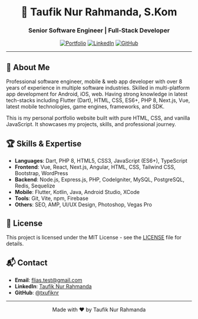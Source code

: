 <div align="center">
  <h1>👋 Taufik Nur Rahmanda, S.Kom</h1>
  <h3>Senior Software Engineer | Full-Stack Developer</h3>
  
  [![Portfolio](https://img.shields.io/badge/🌐-Portfolio-blue?style=for-the-badge&color=4B8BBE)](https://txufiknr.github.io)
  [![LinkedIn](https://img.shields.io/badge/LinkedIn-0077B5?style=for-the-badge&logo=linkedin&logoColor=white)](https://linkedin.com/in/txufiknr)
  [![GitHub](https://img.shields.io/badge/GitHub-100000?style=for-the-badge&logo=github&logoColor=white)](https://github.com/txufiknr)

  ---
</div>

## 🚀 About Me

Professional software engineer, mobile & web app developer with over 8 years of experience in multiple software industries. Skilled in multi-platform app development for Android, iOS, web. Having strong knowledge in latest tech-stacks including Flutter (Dart), HTML, CSS, ES6+, PHP 8, Next.js, Vue, latest mobile technologies, game engines, frameworks, and SDK.

This is my personal portfolio website built with pure HTML, CSS, and vanilla JavaScript. It showcases my projects, skills, and professional journey.

## 🏆 Skills & Expertise

- **Languages**: Dart, PHP 8, HTML5, CSS3, JavaScript (ES6+), TypeScript
- **Frontend**: Vue, React, Next.js, Angular, HTML, CSS, Tailwind CSS, Bootstrap, WordPress
- **Backend**: Node.js, Express.js, PHP, CodeIgniter, MySQL, PostgreSQL, Redis, Sequelize  
- **Mobile**: Flutter, Kotlin, Java, Android Studio, XCode  
- **Tools**: Git, Vite, npm, Firebase
- **Others**: SEO, AMP, UI/UX Design, Photoshop, Vegas Pro

## 📄 License

This project is licensed under the MIT License - see the [LICENSE](LICENSE) file for details.

## 📬 Contact

- **Email**: [flias.test@gmail.com](mailto:flias.test@gmail.com)
- **LinkedIn**: [Taufik Nur Rahmanda](https://www.linkedin.com/in/taufik-nur-rahmanda/)
- **GitHub**: [@txufiknr](https://github.com/txufiknr)

---

<div align="center">
  Made with ❤️ by Taufik Nur Rahmanda
</div>
